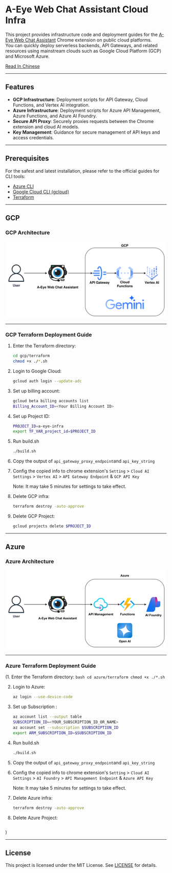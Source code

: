 # A-Eye Web Chat Assistant Cloud Infra

This project provides infrastructure code and deployment guides for the [A-Eye Web Chat Assistant](https://github.com/vincentwun/A-Eye-Web-Chat-Assistant) Chrome extension on public cloud platforms.  
You can quickly deploy serverless backends, API Gateways, and related resources using mainstream clouds such as Google Cloud Platform (GCP) and Microsoft Azure.

[Read In Chinese](./README.zh.md)

---

## Features

- **GCP Infrastructure**: Deployment scripts for API Gateway, Cloud Functions, and Vertex AI integration.
- **Azure Infrastructure**: Deployment scripts for Azure API Management, Azure Functions, and Azure AI Foundry.
- **Secure API Proxy**: Securely proxies requests between the Chrome extension and cloud AI models.
- **Key Management**: Guidance for secure management of API keys and access credentials.

---

## Prerequisites

For the safest and latest installation, please refer to the official guides for CLI tools:

- [Azure CLI](https://learn.microsoft.com/zh-tw/cli/azure/install-azure-cli-linux?view=azure-cli-latest&pivots=apt)
- [Google Cloud CLI (gcloud)](https://cloud.google.com/sdk/docs/install?hl=zh-tw)
- [Terraform](https://developer.hashicorp.com/terraform/install#linux)

---

## GCP

### GCP Architecture
![GCP Infrastructure](images/gcp_infra.png)

---

### GCP Terraform Deployment Guide

1. Enter the Terraform directory:
    ```bash
    cd gcp/terraform
    chmod +x ./*.sh
    ```

2. Login to Google Cloud:
    ```bash
    gcloud auth login --update-adc
    ```

3. Set up billing account:
    ```bash
    gcloud beta billing accounts list
    Billing_Account_ID=<Your Billing Account ID>
    ```

4. Set up Project ID:
    ```bash
    PROJECT_ID=a-eye-infra
    export TF_VAR_project_id=$PROJECT_ID
    ```

5. Run build.sh
    ```bash
    ./build.sh
    ```

6. Copy the output of `api_gateway_proxy_endpoint`and `api_key_string`

7. Config the copied info to chrome extension's `Setting` > `Cloud AI Settings` > `Vertex AI` > `API Gateway Endpoint` & `GCP API Key`

    Note: It may take 5 minutes for settings to take effect.

8. Delete GCP infra:
    ```bash
    terraform destroy -auto-approve
    ```

9. Delete GCP Project:
    ```bash
    gcloud projects delete $PROJECT_ID
    ```

---

## Azure

### Azure Architecture
![Azure Infrastructure](images/azure_infra.png)

---

### Azure Terraform Deployment Guide

(1. Enter the Terraform directory:
    ```bash
    cd azure/terraform
    chmod +x ./*.sh
    ```

2. Login to Azure:
    ```bash
    az login --use-device-code
    ```

3. Set up Subscription :
    ```bash
    az account list --output table
    SUBSCRIPTION_ID=<YOUR_SUBSCRIPTION_ID_OR_NAME>
    az account set --subscription $SUBSCRIPTION_ID
    export ARM_SUBSCRIPTION_ID=$SUBSCRIPTION_ID
    ```

5. Run build.sh
    ```bash
    ./build.sh
    ```

6. Copy the output of `api_gateway_proxy_endpoint`and `api_key_string`

7. Config the copied info to chrome extension's `Setting` > `Cloud AI Settings` > `AI Foundry` > `API Management Endpoint` & `Azure API Key`

    Note: It may take 5 minutes for settings to take effect.

8. Delete Azure infra:
    ```bash
    terraform destroy -auto-approve
    ```

9. Delete Azure Project:
    ```bash

    ```
)

</details>

---

## License

This project is licensed under the MIT License. See [LICENSE](./LICENSE) for details.